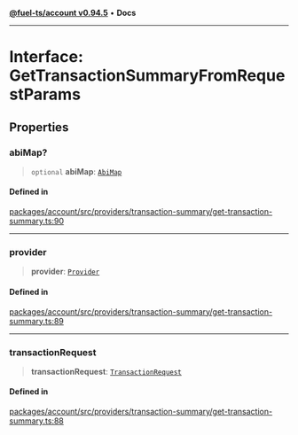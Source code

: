 [**@fuel-ts/account v0.94.5**](../index.md) • **Docs**

***

# Interface: GetTransactionSummaryFromRequestParams

## Properties

### abiMap?

> `optional` **abiMap**: [`AbiMap`](../index.md#abimap)

#### Defined in

[packages/account/src/providers/transaction-summary/get-transaction-summary.ts:90](https://github.com/FuelLabs/fuels-ts/blob/26e9ebed3aac7c894878eda94559482cc10c369f/packages/account/src/providers/transaction-summary/get-transaction-summary.ts#L90)

***

### provider

> **provider**: [`Provider`](./Provider.md)

#### Defined in

[packages/account/src/providers/transaction-summary/get-transaction-summary.ts:89](https://github.com/FuelLabs/fuels-ts/blob/26e9ebed3aac7c894878eda94559482cc10c369f/packages/account/src/providers/transaction-summary/get-transaction-summary.ts#L89)

***

### transactionRequest

> **transactionRequest**: [`TransactionRequest`](../index.md#transactionrequest)

#### Defined in

[packages/account/src/providers/transaction-summary/get-transaction-summary.ts:88](https://github.com/FuelLabs/fuels-ts/blob/26e9ebed3aac7c894878eda94559482cc10c369f/packages/account/src/providers/transaction-summary/get-transaction-summary.ts#L88)
